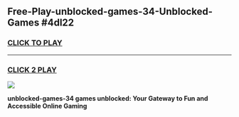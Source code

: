 
## Free-Play-unblocked-games-34-Unblocked-Games #4dl22
<h3>
<a href="https://news.freeplayer.one?title=unblocked-games-34&ref=8M">CLICK TO PLAY</a></h3>
<hr>

<h3>
<a href="https://news.freeplayer.one?title=unblocked-games-34&ref=8M">CLICK 2 PLAY</a>
  
</h3>

<a href="https://news.freeplayer.one?title=unblocked-games-34&ref=8M"><img src="https://clearcache.store/games.png"></a>


**unblocked-games-34 games unblocked: Your Gateway to Fun and Accessible Online Gaming**
